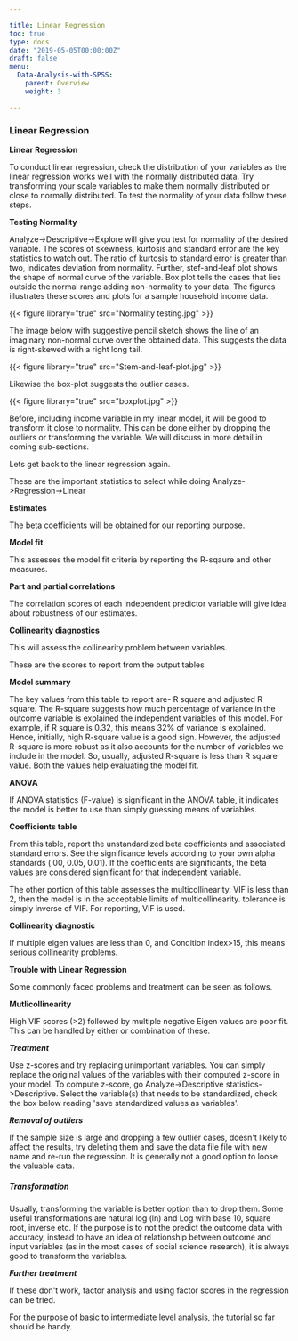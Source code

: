 ```yaml
---

title: Linear Regression
toc: true
type: docs
date: "2019-05-05T00:00:00Z"
draft: false
menu:
  Data-Analysis-with-SPSS:
    parent: Overview
    weight: 3

---
```


### Linear Regression

**Linear Regression**

To conduct linear regression, check the distribution of your variables as the linear regression works well with the normally distributed data. Try transforming your scale variables to make them normally distributed or close to normally distributed. To test the normality of your data follow these steps.

**Testing Normality**

Analyze->Descriptive->Explore will give you test for normality of the desired variable. The scores of skewness, kurtosis and standard error are the key statistics to watch out. The ratio of kurtosis to standard error is greater than two, indicates deviation from normality. Further, stef-and-leaf plot shows the shape of normal curve of the variable. Box plot tells the cases that lies outside the normal range adding non-normality to your data. The figures illustrates these scores and plots for a sample household income data. 

{{< figure library="true" src="Normality testing.jpg" >}}

The image below with suggestive pencil sketch shows the line of an imaginary non-normal curve over the obtained data. This suggests the data is right-skewed with a right long tail. 

{{< figure library="true" src="Stem-and-leaf-plot.jpg" >}}

Likewise the box-plot suggests the outlier cases.

{{< figure library="true" src="boxplot.jpg" >}}

Before, including income variable in my linear model, it will be good to transform it close to normality. This can be done either by dropping the outliers or transforming the variable. We will discuss in more detail in coming sub-sections.

Lets get back to the linear regression again.

These are the important statistics to select while doing Analyze->Regression->Linear

**Estimates**

The beta coefficients will be obtained for our reporting purpose.

**Model fit**

This assesses the model fit criteria by reporting the R-sqaure and other measures.

**Part and partial correlations**

The correlation scores of each independent predictor variable will give idea about robustness of our estimates.

**Collinearity diagnostics**

This will assess the collinearity problem between variables.

These are the scores to report from the output tables

**Model summary**

The key values from this table to report are- R square and adjusted R square. The R-square suggests how much percentage of variance in the outcome variable is explained the independent variables of this model. For example, if R square is 0.32, this means 32% of variance is explained. Hence, initially, high R-square value is a good sign. However, the adjusted R-square is more robust as it also accounts for the number of variables we include in the model. So, usually, adjusted R-square is less than R square value. Both the values help evaluating the model fit.

**ANOVA**

If ANOVA statistics (F-value) is significant in the ANOVA table, it indicates the model is better to use than simply guessing means of variables. 

**Coefficients table** 

From this table, report the unstandardized beta coefficients and associated standard errors. See the significance levels according to your own alpha standards (.00, 0.05, 0.01). If the coefficients are significants, the beta values are considered significant for that independent variable.

The other portion of this table assesses the multicollinearity. VIF is less than 2, then the model is in the acceptable limits of multicollinearity. tolerance is simply inverse of VIF. For reporting, VIF is used.

**Collinearity diagnostic** 

If multiple eigen values are less than 0, and Condition index>15, this means serious collinearity problems. 

**Trouble with Linear Regression**

Some commonly faced problems and treatment can be seen as follows.

**Mutlicollinearity**

High VIF scores (>2) followed by multiple negative Eigen values are poor fit. This can be handled by either or combination of these.

***Treatment***

Use z-scores and try replacing unimportant variables. You can simply replace the original values of the variables with their computed z-score in your model. To compute z-score, go Analyze->Descriptive statistics->Descriptive. Select the variable(s) that needs to be standardized, check the box below reading 'save standardized values as variables'.

***Removal of outliers***

If the sample size is large and dropping a few outlier cases, doesn't likely to affect the results, try deleting them and save the data file file with new name and re-run the regression. It is generally not a good option to loose the valuable data. 

##### ***Transformation***

Usually, transforming the variable is better option than to drop them. Some useful transformations are natural log (ln) and Log with base 10, square root, inverse etc. If the purpose is to not the predict the outcome data with accuracy, instead to have an idea of relationship between outcome and input variables (as in the most cases of social science research), it is always good to transform the variables.

***Further treatment***

If these don't work, factor analysis and using factor scores in the regression can be tried. 

For the purpose of basic to intermediate level analysis, the tutorial so far should be handy.

